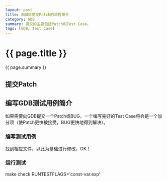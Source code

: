 ```yaml
---
layout: post
title: 向GDB提交Patch的流程简介
category: GDB
summary: 提交的主要包括Patch和Test Case。
tags: [GDB, Test Case]
---
```


{{ page.title }}
================

{{ page.summary }}

## 提交Patch

## 编写GDB测试用例简介
如果需要向GDB提交一个Patch或BUG，一个编写完好的Test Case将会是一个加分项（使Patch更快被接受，BUG更快地得到解决）。

### 编写测试用例
找到相应文件，以此为基础进行修改，OK！

### 运行测试
make check RUNTESTFLAGS='const-var.exp'